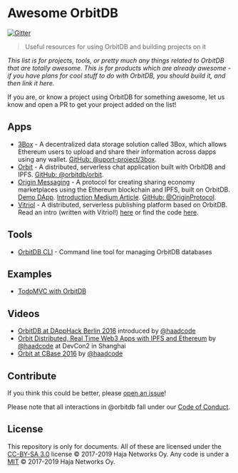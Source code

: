 # Awesome OrbitDB

[![Gitter](https://img.shields.io/gitter/room/nwjs/nw.js.svg)](https://gitter.im/orbitdb/Lobby)


> Useful resources for using OrbitDB and building projects on it

*This list is for projects, tools, or pretty much any things related to OrbitDB that are totally awesome. This is for products which are already awesome - if you have plans for cool stuff to do with OrbitDB, you should build it, and then link it here.*

If you are, or know a project using OrbitDB for something awesome, let us know and open a PR to get your project added on the list!


## Apps
- [3Box](https://medium.com/uport/announcing-3box-and-ethereum-profiles-dba9841e0952) - A decentralized data storage solution called 3Box, which allows Ethereum users to upload and share their information across dapps using any wallet. [GitHub: @uport-project/3box](https://github.com/uport-project/3box).
- [Orbit](https://github.com/orbitdb/orbit) - A distributed, serverless chat application built with OrbitDB and IPFS. [GitHub: @orbitdb/orbit](github.com/orbitdb/orbit).
- [Origin Messaging](https://www.originprotocol.com/en) -  A protocol for creating sharing economy marketplaces using the Ethereum blockchain and IPFS, built on OrbitDB. [Demo DApp](https://github.com/OriginProtocol/origin-dapp). [Introduction Medium Article](https://medium.com/originprotocol/introducing-origin-messaging-decentralized-secure-and-auditable-13c16fe0f13e). [GitHub: @OriginProtocol](https://github.com/OriginProtocol).
- [Vitriol](https://vitriol.co) - A distributed, serverless publishing platform based on OrbitDB. Read an intro (written with Vitriol!) [here](https://vitriol.co/QmccRaHCrUKZwZpjdJFiTTdgp8FG3ALFDZQexaYgit3NCF/QmYJvZjnw8c1DqFbW1BpWmvb3jVg8fQYRUs6UzzEyosagA) or find the code [here](https://gitlab.com/vitriolum/vitriol-web).

## Tools
- [OrbitDB CLI](https://github.com/orbitdb/orbit-db-cli) - Command line tool for managing OrbitDB databases

## Examples
- [TodoMVC with OrbitDB](https://github.com/orbitdb/example-orbitdb-todomvc-updated)

## Videos

- [OrbitDB at DAppHack Berlin 2016](https://www.youtube.com/watch?v=t-kZnoj_4nI) introduced by [@haadcode](https://github.com/haadcode)
- [Orbit Distributed, Real Time Web3 Apps with IPFS and Ethereum](https://www.youtube.com/watch?v=vQrbxyDPSXg) by [@haadcode](https://github.com/haadcode) at DevCon2 in Shanghai
- [Orbit at CBase 2016](https://www.youtube.com/watch?v=UOC_QqtEJtg&feature=youtu.be&t=1457) by [@haadcode](https://github.com/haadcode)


## Contribute

If you think this could be better, please [open an issue](https://github.com/orbitdb/awesome-orbitdb/issues/new)!

Please note that all interactions in @orbitdb fall under our [Code of Conduct](CODE_OF_CONDUCT.md).

## License

This repository is only for documents. All of these are licensed under the [CC-BY-SA 3.0](LICENSE) license © 2017-2019 Haja Networks Oy. Any code is under a [MIT](LICENSE) © 2017-2019 Haja Networks Oy.
